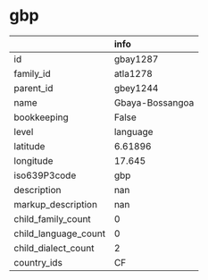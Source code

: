 # gbp
|                      | info            |
|:---------------------|:----------------|
| id                   | gbay1287        |
| family_id            | atla1278        |
| parent_id            | gbey1244        |
| name                 | Gbaya-Bossangoa |
| bookkeeping          | False           |
| level                | language        |
| latitude             | 6.61896         |
| longitude            | 17.645          |
| iso639P3code         | gbp             |
| description          | nan             |
| markup_description   | nan             |
| child_family_count   | 0               |
| child_language_count | 0               |
| child_dialect_count  | 2               |
| country_ids          | CF              |